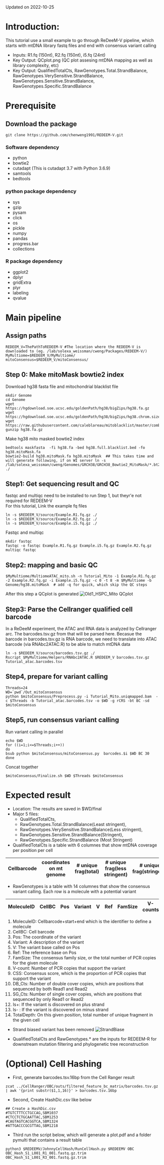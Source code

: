 Updated on 2022-10-25
# Introduction:
This tutorial use a small example to go through ReDeeM-V pipeline, which starts with mtDNA library fastq files and end with consensus variant calling 
- Inputs: R1.fq (150nt), R2.fq (150nt), i5.fq (24nt)
- Key Output: QCplot.png (QC plot assesing mtDNA mapping as well as library complexity, etc)
- Key Output: QualifiedTotalCts, RawGenotypes.Total.StrandBalance, RawGenotypes.VerySensitive.StrandBalance, RawGenotypes.Sensitive.StrandBalance, RawGenotypes.Specific.StrandBalance
            

# Prerequisite 

## Download the package
```console
git clone https://github.com/chenweng1991/REDEEM-V.git
```

### Software dependency 
- python
- bowtie2
- cutadapt (This is cutadapt 3.7 with Python 3.6.9)
- samtools
- bedtools

### python package dependency
- sys
- gzip
- pysam
- click
- os
- pickle
- numpy
- pandas
- progress.bar
- collections

### R package dependency
- ggplot2
- dplyr
- gridExtra
- plyr
- labeling
- qvalue

# Main pipeline
## Assign paths
```console
REDEEM_V=ThePathToREDEEM-V #The location where the REDEEM-V is downloaded to (eg. /lab/solexa_weissman/cweng/Packages/REDEEM-V/)
MyMultiome=$REDEEM_V/MyMultiome/
mitoConsensus=$REDEEM_V/mitoConsensus/
```
## Step 0: Make mitoMask bowtie2 index
Download hg38 fasta file and mitochondrial blacklist file 
```console
mkdir Genome
cd Genome
wget https://hgdownload.soe.ucsc.edu/goldenPath/hg38/bigZips/hg38.fa.gz 
wget https://hgdownload.soe.ucsc.edu/goldenPath/hg38/bigZips/hg38.chrom.sizes
wget https://raw.githubusercontent.com/caleblareau/mitoblacklist/master/combinedBlacklist/hg38.full.blacklist.bed
gunzip hg38.fa.gz
```
Make hg38 mito masked bowtie2 index
```console
bedtools maskfasta  -fi hg38.fa -bed hg38.full.blacklist.bed -fo hg38.mitoMask.fa
bowtie2-build hg38.mitoMask.fa hg38.mitoMask  ## This takes time and will generate following, if on WI server ln -s /lab/solexa_weissman/cweng/Genomes/GRCH38/GRCH38_Bowtie2_MitoMask/*.bt2 ./
```

## Step1: Get sequencing result and QC 
fastqc and multiqc need to be installed to run Step 1, but theyr'e not required for REDEEM-V </br>
For this tutorial, Link the example fq files
```console
ln -s $REDEEM_V/source/Example.R1.fq.gz ./
ln -s $REDEEM_V/source/Example.R2.fq.gz ./
ln -s $REDEEM_V/source/Example.i5.fq.gz ./
```
Fastqc and multiqc

```console
mkdir fastqc
fastqc -o fastqc Example.R1.fq.gz Example.i5.fq.gz Example.R2.fq.gz
multiqc fastqc
```
## Step2: mapping and basic QC
```console
$MyMultiome/MultiomeATAC_mito.sh -n Tutorial_Mito -1 Example.R1.fq.gz -2 Example.R2.fq.gz -i Example.i5.fq.gz -c 0 -t 8 -m $MyMultiome -b Genome/hg38.mitoMask  # add -q for quick, which skip the QC steps
```
After this step a QCplot is generated
![Old1_HSPC_Mito QCplot](https://user-images.githubusercontent.com/43254272/198318936-1c7f1f4b-c203-4b93-8997-b1d82adc3b62.png)

## Step3: Parse the Cellranger qualified cell barcode
In a ReDeeM experiment, the ATAC and RNA data is analyzed by Cellranger arc. The barcodes.tsv.gz from that will be parsed here.
Becasue the barcode in barcodes.tsv.gz is RNA barcode, we need to translate into ATAC barcode (via RNAbc2ATAC.R) to be able to match mtDNA data
```console
ln -s $REDEEM_V/source/barcodes.tsv.gz ./
Rscript $MyMultiome/Helpers/RNAbc2ATAC.R $REDEEM_V barcodes.tsv.gz Tutorial_atac.barcodes.tsv
```
## Step4, prepare for variant calling
```console
Threads=24
WD=`pwd`/Out_mitoConsensus
python $mitoConsensus/Preprocess.py -i Tutorial_Mito.uniqmapped.bam  -c $Threads -b Tutorial_atac.barcodes.tsv -o $WD -g rCRS -bt BC -sd $mitoConsensus
```
## Step5, run consensus variant calling
Run variant calling in parallel
```console
echo $WD
for ((i=1;i<=$Threads;i++))
do
bsub python $mitoConsensus/mitoConsensus.py  barcodes.$i $WD BC 30
done
```
Concat together
```console
$mitoConsensus/Finalize.sh $WD $Threads $mitoConsensus
```

# Expected result
- Location: The results are saved in $WD/final
- Major 5 files: 
  - QualifiedTotalCts, 
  - RawGenotypes.Total.StrandBalance(Least stringent), 
  - RawGenotypes.VerySensitive.StrandBalance(Less stringent), 
  - RawGenotypes.Sensitive.StrandBalance(Stringent), 
  - RawGenotypes.Specific.StrandBalance (Most Stringent)
- QualifiedTotalCts is a table with 6 columnes that show mtDNA coverage per position per cell

| Cellbarcode| coordinates on mt genome|# unique frag(total)|# unique frag(less stringent)|# unique frag(stringent)|# unique frag(very stringent)|
| ------------- |----------------------|--------------------|-----------------------------|------------------------|-----------------------------|

- RawGenotypes is a table with 14 columnes that show the consensus variant calling.  Each row is a molecule with a potential variant

|MoleculeID | CellBC | Pos | Variant | V | Ref | FamSize | V-counts | CSS | DB_Cts | SG_Cts | Is+ | Is- | TotalDepth|
|-----------|--------|-----|--------|---------|----------|---------|---------|-----|--------|---------|-----|-----|-----------|

1. MoleculeID: Cellbarcode+start+end which is the identifier to define a molecule
2. CellBC: Cell barcode
3. Pos: The coordinate of the variant
4. Variant: A description of the variant
5. V: The variant base called on Pos
6. Ref: The reference base on Pos
7. FamSize: The consensus family size, or the total number of PCR copies for the given molecule
8. V-count: Number of PCR copies that support the variant
9. CSS: Consensus score, which is the proportion of PCR copies that support the variant
10. DB_Cts: Number of double cover copies, which are positions that sequenced by both Read1 and Read2
11. SG_Cts: Number of single cover copies, which are positions that sequenced by only Read1 or Read2
12. Is+: If the variant is discovered on plus strand
13. Is- : If the variant is discovered on minus strand
14. TotalDepth: On this given position, total number of unique fragment in the given cell

- Strand biased variant has been removed 
![StrandBiase](https://user-images.githubusercontent.com/43254272/198328824-40977739-6fdf-4813-9461-9c5bee18d53a.png)

- QualifiedTotalCts and RawGenotypes.* are the inputs for REDEEM-R for downstream mutation filtering and phylogenetic tree reconstruction


# (Optional) Cell Hashing

- First, generate barcodes.tsv.16bp from the Cell Ranger result
```
zcat ../CellRanger/OBC/outs/filtered_feature_bc_matrix/barcodes.tsv.gz | awk '{print substr($1,1,16)}' > barcodes.tsv.16bp
```
- Second, Create HashDic.csv like below
```
## Create a HashDic.csv
#TGTCTTTCCTGCCAG,SBM1037
#CTCCTCTGCAATTAC,SBM1253
#CAGTAGTCACGGTCA,SBM1324
#ATTGACCCGCGTTAG,SBM1218
```
- Third run the script below, which will generate a plot.pdf and a folder pymulti that contains a result table
```
python3 $REDEEMV/JohnnyCellHash/RunCellHash.py $REDEEMV OBC OBC_Hash_S1_L001_R1_001.fastq.gz.trim OBC_Hash_S1_L001_R3_001.fastq.gz.trim
```
